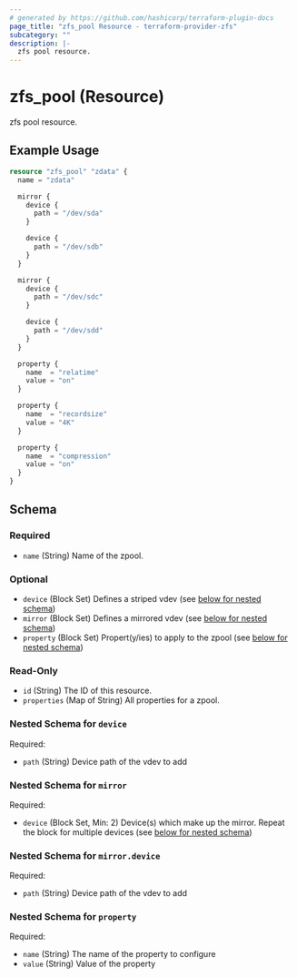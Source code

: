 ```yaml
---
# generated by https://github.com/hashicorp/terraform-plugin-docs
page_title: "zfs_pool Resource - terraform-provider-zfs"
subcategory: ""
description: |-
  zfs pool resource.
---
```


# zfs_pool (Resource)

zfs pool resource.

## Example Usage

```terraform
resource "zfs_pool" "zdata" {
  name = "zdata"

  mirror {
    device {
      path = "/dev/sda"
    }

    device {
      path = "/dev/sdb"
    }
  }

  mirror {
    device {
      path = "/dev/sdc"
    }

    device {
      path = "/dev/sdd"
    }
  }

  property {
    name  = "relatime"
    value = "on"
  }

  property {
    name  = "recordsize"
    value = "4K"
  }

  property {
    name  = "compression"
    value = "on"
  }
}
```

<!-- schema generated by tfplugindocs -->
## Schema

### Required

- `name` (String) Name of the zpool.

### Optional

- `device` (Block Set) Defines a striped vdev (see [below for nested schema](#nestedblock--device))
- `mirror` (Block Set) Defines a mirrored vdev (see [below for nested schema](#nestedblock--mirror))
- `property` (Block Set) Propert(y/ies) to apply to the zpool (see [below for nested schema](#nestedblock--property))

### Read-Only

- `id` (String) The ID of this resource.
- `properties` (Map of String) All properties for a zpool.

<a id="nestedblock--device"></a>
### Nested Schema for `device`

Required:

- `path` (String) Device path of the vdev to add


<a id="nestedblock--mirror"></a>
### Nested Schema for `mirror`

Required:

- `device` (Block Set, Min: 2) Device(s) which make up the mirror. Repeat the block for multiple devices (see [below for nested schema](#nestedblock--mirror--device))

<a id="nestedblock--mirror--device"></a>
### Nested Schema for `mirror.device`

Required:

- `path` (String) Device path of the vdev to add



<a id="nestedblock--property"></a>
### Nested Schema for `property`

Required:

- `name` (String) The name of the property to configure
- `value` (String) Value of the property


